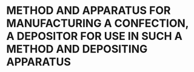 # METHOD AND APPARATUS FOR MANUFACTURING A CONFECTION, A DEPOSITOR FOR USE IN SUCH A METHOD AND DEPOSITING APPARATUS